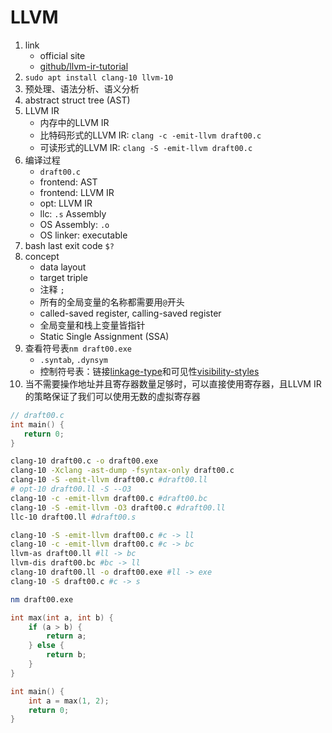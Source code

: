 # LLVM

1. link
   * official site
   * [github/llvm-ir-tutorial](https://github.com/Evian-Zhang/llvm-ir-tutorial)
2. `sudo apt install clang-10 llvm-10`
3. 预处理、语法分析、语义分析
4. abstract struct tree (AST)
5. LLVM IR
   * 内存中的LLVM IR
   * 比特码形式的LLVM IR: `clang -c -emit-llvm draft00.c`
   * 可读形式的LLVM IR: `clang -S -emit-llvm draft00.c`
6. 编译过程
   * `draft00.c`
   * frontend: AST
   * frontend: LLVM IR
   * opt: LLVM IR
   * llc: `.s` Assembly
   * OS Assembly: `.o`
   * OS linker: executable
7. bash last exit code `$?`
8. concept
   * data layout
   * target triple
   * 注释 `;`
   * 所有的全局变量的名称都需要用`@`开头
   * called-saved register, calling-saved register
   * 全局变量和栈上变量皆指针
   * Static Single Assignment (SSA)
9. 查看符号表`nm draft00.exe`
   * `.syntab`, `.dynsym`
   * 控制符号表：链接[linkage-type](http://llvm.org/docs/LangRef.html#id1217)和可见性[visibility-styles](http://llvm.org/docs/LangRef.html#id1219)
10. 当不需要操作地址并且寄存器数量足够时，可以直接使用寄存器，且LLVM IR的策略保证了我们可以使用无数的虚拟寄存器

```c
// draft00.c
int main() {
   return 0;
}
```

```bash
clang-10 draft00.c -o draft00.exe
clang-10 -Xclang -ast-dump -fsyntax-only draft00.c
clang-10 -S -emit-llvm draft00.c #draft00.ll
# opt-10 draft00.ll -S --O3
clang-10 -c -emit-llvm draft00.c #draft00.bc
clang-10 -S -emit-llvm -O3 draft00.c #draft00.ll
llc-10 draft00.ll #draft00.s

clang-10 -S -emit-llvm draft00.c #c -> ll
clang-10 -c -emit-llvm draft00.c #c -> bc
llvm-as draft00.ll #ll -> bc
llvm-dis draft00.bc #bc -> ll
clang-10 draft00.ll -o draft00.exe #ll -> exe
clang-10 -S draft00.c #c -> s

nm draft00.exe
```

```c
int max(int a, int b) {
    if (a > b) {
        return a;
    } else {
        return b;
    }
}

int main() {
    int a = max(1, 2);
    return 0;
}
```

